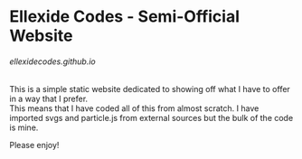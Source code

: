 # Ellexide Codes - Semi-Official Website
###### ellexidecodes.github.io
This is a simple static website dedicated to showing off what I have to offer in a way that I prefer.  
This means that I have coded all of this from almost scratch. I have imported svgs and particle.js from external sources but the bulk of the code is mine.

Please enjoy!
